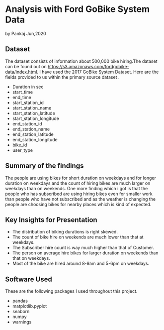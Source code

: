 # Analysis with Ford GoBike System Data
by Pankaj
Jun,2020

## Dataset

The dataset consists of information about 500,000 bike hiring.The dataset can be found out on https://s3.amazonaws.com/fordgobike-data/index.html. I have used the 2017 GoBike System Dataset.
Here are the fields provided to us within the primary source dataset . 

- Duration in sec
- start_time
- end_time                 
- start_station_id         
- start_station_name       
- start_station_latitude   
- start_station_longitude  
- end_station_id           
- end_station_name         
- end_station_latitude    
- end_station_longitude    
- bike_id
- user_type


## Summary of the findings
The people are using bikes for short duration on weekdays and for longer duration on weekdays and the count of hiring bikes are much larger on weekdays than on weekends. One more finding which i got is that the people who has subscribed are using hiring bikes even for smaller work than people who have not subscribed and as the weather is changing the people are choosing bikes for nearby places which is kind of expected.

## Key Insights for Presentation

- The distribution of biking durations is right skewed. 
- The count of bike hire on weekends are much lower than that at weekdays.
- The Subscriber hire count is way much higher than that of Customer.
- The person on average hire bikes for larger duration on weekends than that on weekdays.
- Most of the bike are hired around 8-9am and 5-6pm on weekdays.

## Software Used
These are the following packages I used throughout this project.

- pandas 
- matplotlib.pyplot 
- seaborn 
- numpy
- warnings


